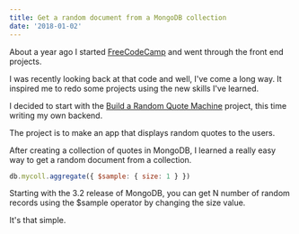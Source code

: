```yaml
---
title: Get a random document from a MongoDB collection
date: '2018-01-02'
---
```


About a year ago I started [FreeCodeCamp](https://www.freecodecamp.org/) and went through the front end projects.

I was recently looking back at that code and well, I've come a long way. It inspired me to redo some projects using the new skills I've learned.

I decided to start with the [Build a Random Quote Machine](https://www.freecodecamp.org/challenges/build-a-random-quote-machine) project, this time writing my own backend.

The project is to make an app that displays random quotes to the users.

After creating a collection of quotes in MongoDB, I learned a really easy way to get a random document from a collection.

```javascript
db.mycoll.aggregate({ $sample: { size: 1 } })
```

Starting with the 3.2 release of MongoDB, you can get N number of random records using the $sample operator by changing the size value.

It's that simple.
